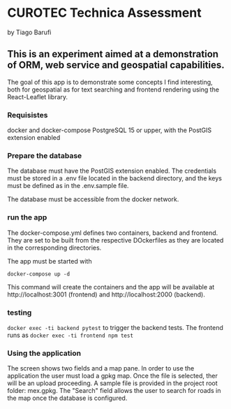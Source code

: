 # CUROTEC Technica Assessment
by Tiago Barufi

## This is an experiment aimed at a demonstration of ORM, web service and geospatial capabilities.
The goal of this app is to demonstrate some concepts I find interesting, both for geospatial as for text searching and frontend rendering using the React-Leaflet library.


### Requisistes

docker and docker-compose
PostgreSQL 15 or upper, with the PostGIS extension enabled

### Prepare the database 
The database must have the PostGIS extension enabled. The credentials must be stored in a .env file located in the backend directory, and the keys must be defined as in the .env.sample file.

The database must be accessible from the docker network.

### run the app
The docker-compose.yml defines two containers, backend and frontend.
They are set to be built from the respective DOckerfiles as they are located in the corresponding directories.

The app must be started with

`docker-compose up -d`

This command will create the containers and the app will be available at http://localhost:3001 (frontend) and http://localhost:2000 (backend).

### testing
`docker exec -ti backend pytest` 
to trigger the backend tests. The frontend runs as 
`docker exec -ti frontend npm test`

### Using the application
The screen shows two fields and a map pane. In order to use the application the user must load a gpkg map. 
Once the file is selected, ther will be an upload proceeding.
A sample file is provided in the project root folder: mex.gpkg. 
The "Search" field allows the user to search for roads in the map once the database is configured.

